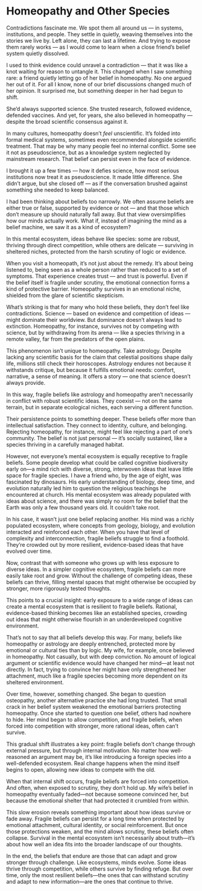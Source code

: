# Homeopathy and Other Species

Contradictions fascinate me.
We spot them all around us — in systems, institutions, and people.
They settle in quietly, weaving themselves into the stories we live by. Left alone, they can last a lifetime. And trying to expose them rarely works — as I would come to learn when a close friend’s belief system quietly dissolved.

I used to think evidence could unravel a contradiction — that it was like a knot waiting for reason to untangle it.
This changed when I saw something rare: a friend quietly letting go of her belief in homeopathy.
No one argued her out of it. For all I know, none of our brief discussions changed much of her opinion. It surprised me, but something deeper in her had begun to shift.

She’d always supported science. She trusted research, followed evidence, defended vaccines. And yet, for years, she also believed in homeopathy — despite the broad scientific consensus against it.

In many cultures, homeopathy doesn’t _feel_ unscientific. It’s folded into formal medical systems, sometimes even recommended alongside scientific treatment. That may be why many people feel no internal conflict. Some see it not as pseudoscience, but as a knowledge system neglected by mainstream research. That belief can persist even in the face of evidence. 

I brought it up a few times — how it defies science, how most serious institutions now treat it as pseudoscience. It made little difference. She didn’t argue, but she closed off — as if the conversation brushed against something she needed to keep balanced.

I had been thinking about beliefs too narrowly. We often assume beliefs are either true or false, supported by evidence or not — and that those which don’t measure up should naturally fall away. But that view oversimplifies how our minds actually work. What if, instead of imagining the mind as a belief machine, we saw it as a kind of ecosystem?

In this mental ecosystem, ideas behave like species: some are robust, thriving through direct competition, while others are delicate — surviving in sheltered niches, protected from the harsh scrutiny of logic or evidence.

When you visit a homeopath, it’s not just about the remedy. It’s about being listened to, being seen as a whole person rather than reduced to a set of symptoms. That experience creates trust — and trust is powerful. Even if the belief itself is fragile under scrutiny, the emotional connection forms a kind of protective barrier. Homeopathy survives in an emotional niche, shielded from the glare of scientific skepticism.

What’s striking is that for many who hold these beliefs, they don’t feel like contradictions. Science — based on evidence and competition of ideas — might dominate their worldview. But dominance doesn’t always lead to extinction. Homeopathy, for instance, survives not by competing with science, but by withdrawing from its arena — like a species thriving in a remote valley, far from the predators of the open plains.

This phenomenon isn’t unique to homeopathy. Take astrology. Despite lacking any scientific basis for the claim that celestial positions shape daily life, millions still check their horoscopes. Astrology endures not because it withstands critique, but because it fulfills emotional needs: comfort, narrative, a sense of meaning. It offers a story — one that science doesn’t always provide.

In this way, fragile beliefs like astrology and homeopathy aren’t necessarily in conflict with robust scientific ideas. They coexist — not on the same terrain, but in separate ecological niches, each serving a different function.

Their persistence points to something deeper. These beliefs offer more than intellectual satisfaction. They connect to identity, culture, and belonging. Rejecting homeopathy, for instance, might feel like rejecting a part of one’s community. The belief is not just personal — it’s socially sustained, like a species thriving in a carefully managed habitat.

However, not everyone’s mental ecosystem is equally receptive to fragile beliefs. Some people develop what could be called cognitive biodiversity early on—a mind rich with diverse, strong, interwoven ideas that leave little space for fragile species. I have a friend who, by the age of eight, was fascinated by dinosaurs. His early understanding of biology, deep time, and evolution naturally led him to question the religious teachings he encountered at church. His mental ecosystem was already populated with ideas about science, and there was simply no room for the belief that the Earth was only a few thousand years old. It couldn’t take root.

In his case, it wasn’t just one belief replacing another. His mind was a richly populated ecosystem, where concepts from geology, biology, and evolution interacted and reinforced each other. When you have that level of complexity and interconnection, fragile beliefs struggle to find a foothold. They’re crowded out by more resilient, evidence-based ideas that have evolved over time.

Now, contrast that with someone who grows up with less exposure to diverse ideas. In a simpler cognitive ecosystem, fragile beliefs can more easily take root and grow. Without the challenge of competing ideas, these beliefs can thrive, filling mental spaces that might otherwise be occupied by stronger, more rigorously tested thoughts.

This points to a crucial insight: early exposure to a wide range of ideas can create a mental ecosystem that is resilient to fragile beliefs. Rational, evidence-based thinking becomes like an established species, crowding out ideas that might otherwise flourish in an underdeveloped cognitive environment.

That’s not to say that all beliefs develop this way. For many, beliefs like homeopathy or astrology are deeply entrenched, protected more by emotional or cultural ties than by logic. My wife, for example, once believed in homeopathy. Not casually, but with deep conviction. No amount of logical argument or scientific evidence would have changed her mind—at least not directly. In fact, trying to convince her might have only strengthened her attachment, much like a fragile species becoming more dependent on its sheltered environment.

Over time, however, something changed. She began to question osteopathy, another alternative practice she had long trusted. That small crack in her belief system weakened the emotional barriers protecting homeopathy. Once she started to question one belief, others had nowhere to hide. Her mind began to allow competition, and fragile beliefs, when forced into competition with stronger, more rational ideas, often can’t survive.

This gradual shift illustrates a key point: fragile beliefs don’t change through external pressure, but through internal motivation. No matter how well-reasoned an argument may be, it’s like introducing a foreign species into a well-defended ecosystem. Real change happens when the mind itself begins to open, allowing new ideas to compete with the old.

When that internal shift occurs, fragile beliefs are forced into competition. And often, when exposed to scrutiny, they don’t hold up. My wife’s belief in homeopathy eventually faded—not because someone convinced her, but because the emotional shelter that had protected it crumbled from within.

This slow erosion reveals something important about how ideas survive or fade away. Fragile beliefs can persist for a long time when protected by emotional attachment, cultural identity, or social reinforcement. But once those protections weaken, and the mind allows scrutiny, these beliefs often collapse. Survival in the mental ecosystem isn’t necessarily about truth—it’s about how well an idea fits into the broader landscape of our thoughts.

In the end, the beliefs that endure are those that can adapt and grow stronger through challenge. Like ecosystems, minds evolve. Some ideas thrive through competition, while others survive by finding refuge. But over time, only the most resilient beliefs—the ones that can withstand scrutiny and adapt to new information—are the ones that continue to thrive.
